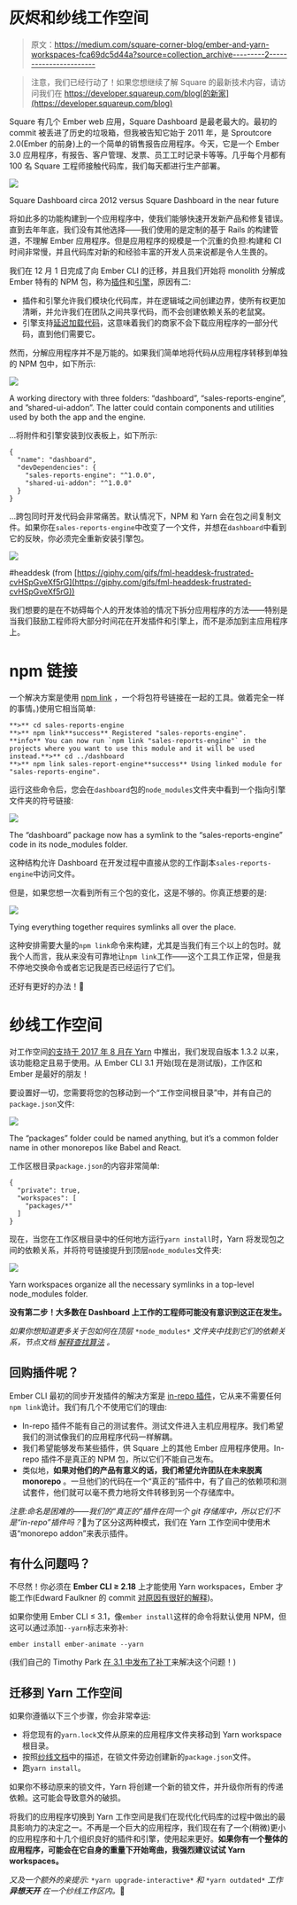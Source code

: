 # 灰烬和纱线工作空间

> 原文：<https://medium.com/square-corner-blog/ember-and-yarn-workspaces-fca69dc5d44a?source=collection_archive---------2----------------------->

> 注意，我们已经行动了！如果您想继续了解 Square 的最新技术内容，请访问我们在 https://developer.squareup.com/blog[的新家](https://developer.squareup.com/blog)

Square 有几个 Ember web 应用，Square Dashboard 是最老最大的。最初的 commit 被丢进了历史的垃圾箱，但我被告知它始于 2011 年，是 Sproutcore 2.0(Ember 的前身)上的一个简单的销售报告应用程序。今天，它是一个 Ember 3.0 应用程序，有报告、客户管理、发票、员工工时记录卡等等。几乎每个月都有 100 名 Square 工程师接触代码库，我们每天都进行生产部署。

![](img/52108e501b41f0230ec6abb400bb6c93.png)

Square Dashboard circa 2012 versus Square Dashboard in the near future

将如此多的功能构建到一个应用程序中，使我们能够快速开发新产品和修复错误。直到去年年底，我们没有其他选择——我们使用的是定制的基于 Rails 的构建管道，不理解 Ember 应用程序。但是应用程序的规模是一个沉重的负担:构建和 CI 时间非常慢，并且代码库对新的和经验丰富的开发人员来说都是令人生畏的。

我们在 12 月 1 日完成了向 Ember CLI 的迁移，并且我们开始将 monolith 分解成 Ember 特有的 NPM 包，称为[插件](https://ember-cli.com/extending/#developing-addons-and-blueprints)和[引擎](http://ember-engines.com)，原因有二:

*   插件和引擎允许我们模块化代码库，并在逻辑域之间创建边界，使所有权更加清晰，并允许我们在团队之间共享代码，而不会创建依赖关系的老鼠窝。
*   引擎支持[延迟加载代码](http://ember-engines.com/guide/lazy-loading)，这意味着我们的商家不会下载应用程序的一部分代码，直到他们需要它。

然而，分解应用程序并不是万能的。如果我们简单地将代码从应用程序转移到单独的 NPM 包中，如下所示:

![](img/444fe4ccafda995ec0496ff776dd2bd5.png)

A working directory with three folders: “dashboard”, “sales-reports-engine”, and ”shared-ui-addon”. The latter could contain components and utilities used by both the app and the engine.

…将附件和引擎安装到仪表板上，如下所示:

```
{
  "name": "dashboard",
  "devDependencies": {
    "sales-reports-engine": "^1.0.0",
    "shared-ui-addon": "^1.0.0"
  }
}
```

…跨包同时开发代码会非常痛苦。默认情况下，NPM 和 Yarn 会在包之间复制文件。如果你在`sales-reports-engine`中改变了一个文件，并想在`dashboard`中看到它的反映，你必须完全重新安装引擎包。

![](img/448e8779eb1335ea7d1ad57f033c9c40.png)

#headdesk (from [https://giphy.com/gifs/fml-headdesk-frustrated-cvHSpGveXf5rG](https://giphy.com/gifs/fml-headdesk-frustrated-cvHSpGveXf5rG))

我们想要的是在不妨碍每个人的开发体验的情况下拆分应用程序的方法——特别是当我们鼓励工程师将大部分时间花在开发插件和引擎上，而不是添加到主应用程序上。

# npm 链接

一个解决方案是使用 [npm link](https://docs.npmjs.com/cli/link) ，一个将包符号链接在一起的工具。做着完全一样的事情。)使用它相当简单:

```
**>** cd sales-reports-engine
**>** npm link**success** Registered "sales-reports-engine".
**info** You can now run `npm link "sales-reports-engine"` in the projects where you want to use this module and it will be used instead.**>** cd ../dashboard
**>** npm link sales-report-engine**success** Using linked module for "sales-reports-engine".
```

运行这些命令后，您会在`dashboard`包的`node_modules`文件夹中看到一个指向引擎文件夹的符号链接:

![](img/daab8d381d80fb5a1c4007af7d92bd38.png)

The “dashboard” package now has a symlink to the “sales-reports-engine” code in its node_modules folder.

这种结构允许 Dashboard 在开发过程中直接从您的工作副本`sales-reports-engine`中访问文件。

但是，如果您想一次看到所有三个包的变化，这是不够的。你真正想要的是:

![](img/2d86788831790dff56d6eca228738e67.png)

Tying everything together requires symlinks all over the place.

这种安排需要大量的`npm link`命令来构建，尤其是当我们有三个以上的包时。就我个人而言，我从来没有可靠地让`npm link`工作——这个工具工作正常，但是我不停地交换命令或者忘记我是否已经运行了它们。

还好有更好的办法！🙌

# 纱线工作空间

对工作空间[的支持于 2017 年 8 月在 Yarn](https://yarnpkg.com/blog/2017/08/02/introducing-workspaces/) 中推出，我们发现自版本 1.3.2 以来，该功能稳定且易于使用。从 Ember CLI 3.1 开始(现在是测试版)，工作区和 Ember 是最好的朋友！

要设置好一切，您需要将您的包移动到一个“工作空间根目录”中，并有自己的`package.json`文件:

![](img/b1bda9519f9c448f2496de10d952fa02.png)

The “packages” folder could be named anything, but it’s a common folder name in other monorepos like Babel and React.

工作区根目录`package.json`的内容非常简单:

```
{
  "private": true,
  "workspaces": [
    "packages/*"
  ]
}
```

现在，当您在工作区根目录中的任何地方运行`yarn install`时，Yarn 将发现包之间的依赖关系，并将符号链接提升到顶层`node_modules`文件夹:

![](img/653f10b77942da4296034d4dd025f9ee.png)

Yarn workspaces organize all the necessary symlinks in a top-level node_modules folder.

**没有第二步！大多数在 Dashboard 上工作的工程师可能没有意识到这正在发生。**

*如果你想知道更多关于包如何在顶层* `*node_modules*` *文件夹中找到它们的依赖关系，节点文档* [*解释查找算法*](https://nodejs.org/api/modules.html#modules_loading_from_node_modules_folders) *。*

## 回购插件呢？

Ember CLI 最初的同步开发插件的解决方案是 [in-repo 插件](https://ember-cli.com/extending/#in-repo-addons)，它从来不需要任何`npm link`诡计。我们有几个不使用它们的理由:

*   In-repo 插件不能有自己的测试套件。测试文件进入主机应用程序。我们希望我们的测试像我们的应用程序代码一样解耦。
*   我们希望能够发布某些插件，供 Square 上的其他 Ember 应用程序使用。In-repo 插件不是真正的 NPM 包，所以它们不能自己发布。
*   类似地，**如果对他们的产品有意义的话，我们希望允许团队在未来脱离 monorepo** 。一旦他们的代码在一个“真正的”插件中，有了自己的依赖项和测试套件，他们就可以毫不费力地将文件转移到另一个存储库中。

*注意:命名是困难的——我们的“真正的”插件在同一个 git 存储库中，所以它们不是“in-repo”插件吗？*🤯为了区分这两种模式，我们在 Yarn 工作空间中使用术语“monorepo addon”来表示插件。

## 有什么问题吗？

不尽然！你必须在 **Ember CLI ≥ 2.18** 上才能使用 Yarn workspaces，Ember 才能工作(Edward Faulkner 的 commit [对原因有很好的解释](https://github.com/ember-cli/ember-cli/commit/9a35faf169d46f6d428043de132d4ff6b2a54709#diff-392bb207fea8bcbeb4a084bb445f7cc7))。

如果你使用 Ember CLI ≤ 3.1，像`ember install`这样的命令将默认使用 NPM，但这可以通过添加`--yarn`标志来弥补:

```
ember install ember-animate --yarn
```

(我们自己的 Timothy Park [在 3.1 中发布了补丁](https://github.com/ember-cli/ember-cli/pull/7492)来解决这个问题！)

## 迁移到 Yarn 工作空间

如果你遵循以下三个步骤，你会非常幸运:

*   将您现有的`yarn.lock`文件从原来的应用程序文件夹移动到 Yarn workspace 根目录。
*   按照[纱线文档](https://yarnpkg.com/en/docs/workspaces#toc-how-to-use-it)中的描述，在锁文件旁边创建新的`package.json`文件。
*   跑`yarn install`。

如果你不移动原来的锁文件，Yarn 将创建一个新的锁文件，并升级你所有的传递依赖。这可能会导致意外的破损。

将我们的应用程序切换到 Yarn 工作空间是我们在现代化代码库的过程中做出的最具影响力的决定之一。不再是一个巨大的应用程序，我们现在有了一个(稍微)更小的应用程序和十几个组织良好的插件和引擎，使用起来更好。**如果你有一个整体的应用程序，可能会在它自身的重量下开始弯曲，我强烈建议试试 Yarn workspaces。**

*又及一个额外的亲提示:* `*yarn upgrade-interactive*` *和* `*yarn outdated*` *工作* ***异想天开*** *在一个纱线工作区内。*💯